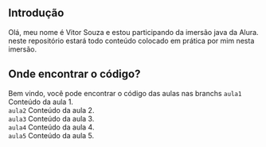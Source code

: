 ## Introdução
Olá, meu nome é Vitor Souza e estou participando da imersão java da Alura.
neste repositório estará todo conteúdo colocado em prática por mim nesta imersão.

## Onde encontrar o código?

Bem vindo, você pode encontrar o código das aulas nas branchs
`aula1` Conteúdo da aula 1.  
`aula2` Conteúdo da aula 2.  
`aula3` Conteúdo da aula 3.  
`aula4` Conteúdo da aula 4.  
`aula5` Conteúdo da aula 5.  
